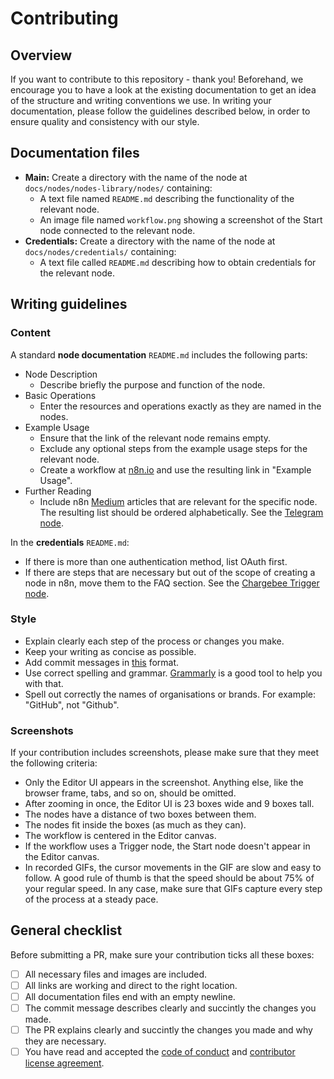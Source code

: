# Contributing

## Overview

If you want to contribute to this repository - thank you! Beforehand, we encourage you to have a look at the existing documentation to get an idea of the structure and writing conventions we use. In writing your documentation, please follow the guidelines described below, in order to ensure quality and consistency with our style.

## Documentation files

* **Main:** Create a directory with the name of the node at `docs/nodes/nodes-library/nodes/` containing:
  - A text file named `README.md` describing the functionality of the relevant node.
  - An image file named `workflow.png` showing a screenshot of the Start node connected to the relevant node.
* **Credentials:** Create a directory with the name of the node at `docs/nodes/credentials/` containing:
  - A text file called `README.md` describing how to obtain credentials for the relevant node.

## Writing guidelines

### Content
A standard **node documentation** `README.md` includes the following parts:
* Node Description
  - Describe briefly the purpose and function of the node.
* Basic Operations
  - Enter the resources and operations exactly as they are named in the nodes.
* Example Usage
  - Ensure that the link of the relevant node remains empty.
  - Exclude any optional steps from the example usage steps for the relevant node.
  - Create a workflow at [n8n.io](https://n8n.io/workflows) and use the resulting link in "Example Usage".
* Further Reading
  - Include n8n [Medium](https://medium.com/n8n-io) articles that are relevant for the specific node. The resulting list should be ordered alphabetically. See the [Telegram node](https://docs.n8n.io/nodes/n8n-nodes-base.telegram/).

In the **credentials** `README.md`:
* If there is more than one authentication method, list OAuth first.
* If there are steps that are necessary but out of the scope of creating a node in n8n, move them to the FAQ section. See the [Chargebee Trigger node](https://docs.n8n.io/nodes/n8n-nodes-base.chargebeeTrigger/).


### Style
* Explain clearly each step of the process or changes you make.
* Keep your writing as concise as possible.
* Add commit messages in [this](https://gist.github.com/parmentf/035de27d6ed1dce0b36a) format.
* Use correct spelling and grammar. [Grammarly](https://www.grammarly.com/) is a good tool to help you with that.
* Spell out correctly the names of organisations or brands. For example: "GitHub", not "Github".

### Screenshots

If your contribution includes screenshots, please make sure that they meet the following criteria:

- Only the Editor UI appears in the screenshot. Anything else, like the browser frame, tabs, and so on, should be omitted.
- After zooming in once, the Editor UI is 23 boxes wide and 9 boxes tall.
- The nodes have a distance of two boxes between them.
- The nodes fit inside the boxes (as much as they can).
- The workflow is centered in the Editor canvas.
- If the workflow uses a Trigger node, the Start node doesn't appear in the Editor canvas.
- In recorded GIFs, the cursor movements in the GIF are slow and easy to follow. A good rule of thumb is that the speed should be about 75% of your regular speed. In any case, make sure that GIFs capture every step of the process at a steady pace.


## General checklist

Before submitting a PR, make sure your contribution ticks all these boxes:

- [ ] All necessary files and images are included.
- [ ] All links are working and direct to the right location.
- [ ] All documentation files end with an empty newline.
- [ ] The commit message describes clearly and succintly the changes you made.
- [ ] The PR explains clearly and succintly the changes you made and why they are necessary.
- [ ] You have read and accepted the [code of conduct](https://github.com/n8n-io/n8n-docs/blob/master/CODE_OF_CONDUCT.md) and [contributor license agreement](https://github.com/n8n-io/n8n-docs/blob/master/CONTRIBUTOR_LICENSE_AGREEMENT.md).
